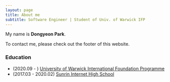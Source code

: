 ```yaml
---
layout: page
title: About me
subtitle: Software Engineer | Student of Univ. of Warwick IFP
---
```


My name is **Dongyeon Park**.

To contact me, please check out the footer of this website.

### Education

* (2020.09 - ) [University of Warwick International Foundation Programme](https://warwick.ac.uk/study/ifp)
* (2017.03 - 2020.02) [Sunrin Internet High School](http://sunrint.hs.kr/)
